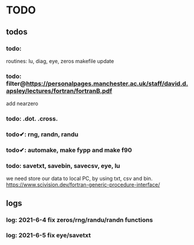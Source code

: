 # TODO

## todos

### todo: 
routines: lu, diag, eye, zeros
makefile update

### todo: filter@https://personalpages.manchester.ac.uk/staff/david.d.apsley/lectures/fortran/fortranB.pdf
add nearzero

### todo: .dot. .cross.
### todo✔: rng, randn, randu
### todo✔: automake, make fypp and make f90
### todo: savetxt, savebin, savecsv, eye, lu
we need store our data to local PC, by using txt, csv and bin.
https://www.scivision.dev/fortran-generic-procedure-interface/

## logs

### log: 2021-6-4 fix zeros/rng/randu/randn functions
### log: 2021-6-5 fix eye/savetxt
